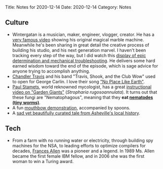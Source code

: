 Title: Notes for 2020-12-14
Date: 2020-12-14
Category: Notes

## Culture
- Wintergatan is a musician, maker, engineer, vlogger, creator. He has a [very famous video](https://www.youtube.com/watch?v=IvUU8joBb1Q) showing his original magical marble machine. Meanwhile he's been sharing in great detail the creative process of building his studio, and his next generation marvel. I haven't been tracking every step of the way, but I did watch this [display of epic determination and mechanical troubleshooting](https://www.youtube.com/watch?v=CIsx5izE170). He delivers some hard earned wisdom toward the end of the episode, which is sage advice for anyone trying to accomplish anything.
- [Chandler Travis](https://en.wikipedia.org/wiki/Chandler_Travis) and his band "Travis, Shook, and the Club Wow" used to open for George Carlin. I love their song ["No Place Like Earth"](https://shop.chandlertravis.com/track/no-place-like-earth).
- [Paul Stamets](https://en.wikipedia.org/wiki/Paul_Stamets), world reknowned mycologist, has a great [instructional video on "Garden Giants"](https://www.youtube.com/watch?v=TERv85b9krI) (_Stropharia rugosoannulata_). It turns out that these fungi are "Nematophagous", meaning that they **eat [nematodes (tiny worms)](https://en.wikipedia.org/wiki/Nematode)**.
- A fun [mouthbow demonstration](https://www.youtube.com/watch?v=jdnIPxPICg8), accompanied by spoons.
- A [sad yet beautifully curated tale from Asheville's local history](https://bittersoutherner.com/2020/somebody-died-babe-a-musical-coverup-of-racism-violence-and-greed).

## Tech
- From a farm with no running water or electricity, through building spy machines for the NSA, to leading efforts to optimize compilers for decades, [Frances Allen](https://www.nytimes.com/2020/08/08/technology/frances-allen-dead.html) was a pioneer and a legend. In 1989 Ms. Allen became the first female IBM fellow, and in 2006 she was the first woman to win a Turing award.
